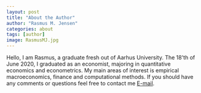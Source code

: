 ```yaml
---
layout: post
title: "About the Author"
author: "Rasmus M. Jensen"
categories: about
tags: [author]
image: RasmusMJ.jpg
---
```

Hello, I am Rasmus, a graduate fresh out of Aarhus University. The 18'th of June 2020, I graduated as an economist, majoring in quantitative economics and econometrics. My main areas of interest is empirical macroeconomics, finance and computational methods. If you should have any comments or questions feel free to contact me [E-mail](mailto:RasmusJensen96@outlook.com).
